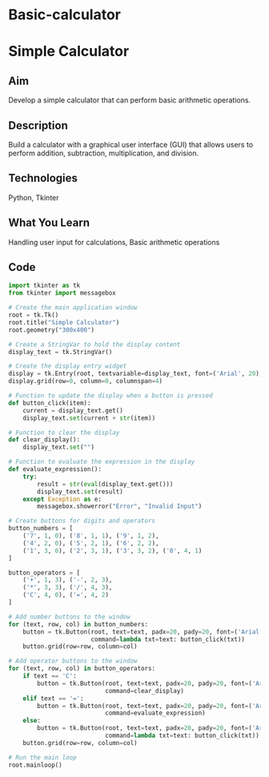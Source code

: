 # Basic-calculator
# Simple Calculator

## Aim

Develop a simple calculator that can perform basic arithmetic operations.

## Description

Build a calculator with a graphical user interface (GUI) that allows users to perform addition, subtraction, multiplication, and division.

## Technologies

Python, Tkinter

## What You Learn

Handling user input for calculations, Basic arithmetic operations

## Code

```python
import tkinter as tk
from tkinter import messagebox

# Create the main application window
root = tk.Tk()
root.title("Simple Calculator")
root.geometry("300x400")

# Create a StringVar to hold the display content
display_text = tk.StringVar()

# Create the display entry widget
display = tk.Entry(root, textvariable=display_text, font=('Arial', 20), bd=10, insertwidth=2, width=14, borderwidth=4)
display.grid(row=0, column=0, columnspan=4)

# Function to update the display when a button is pressed
def button_click(item):
    current = display_text.get()
    display_text.set(current + str(item))

# Function to clear the display
def clear_display():
    display_text.set("")

# Function to evaluate the expression in the display
def evaluate_expression():
    try:
        result = str(eval(display_text.get()))
        display_text.set(result)
    except Exception as e:
        messagebox.showerror("Error", "Invalid Input")

# Create buttons for digits and operators
button_numbers = [
    ('7', 1, 0), ('8', 1, 1), ('9', 1, 2),
    ('4', 2, 0), ('5', 2, 1), ('6', 2, 2),
    ('1', 3, 0), ('2', 3, 1), ('3', 3, 2), ('0', 4, 1)
]

button_operators = [
    ('+', 1, 3), ('-', 2, 3),
    ('*', 3, 3), ('/', 4, 3),
    ('C', 4, 0), ('=', 4, 2)
]

# Add number buttons to the window
for (text, row, col) in button_numbers:
    button = tk.Button(root, text=text, padx=20, pady=20, font=('Arial', 18),
                       command=lambda txt=text: button_click(txt))
    button.grid(row=row, column=col)

# Add operator buttons to the window
for (text, row, col) in button_operators:
    if text == 'C':
        button = tk.Button(root, text=text, padx=20, pady=20, font=('Arial', 18),
                           command=clear_display)
    elif text == '=':
        button = tk.Button(root, text=text, padx=20, pady=20, font=('Arial', 18),
                           command=evaluate_expression)
    else:
        button = tk.Button(root, text=text, padx=20, pady=20, font=('Arial', 18),
                           command=lambda txt=text: button_click(txt))
    button.grid(row=row, column=col)

# Run the main loop
root.mainloop()
